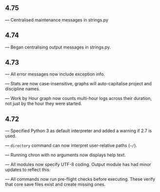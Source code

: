## 4.75

— Centralised maintenance messages in strings.py

## 4.74

— Began centralising output messages in strings.py.

## 4.73

— All error messages now include exception info.

— Stats are now case-insensitive, graphs will auto-capitalise project and discipline names.

— Work by Hour graph now counts multi-hour logs across their duration, not just by the hour they were started.


## 4.72

— Specified Python 3 as default interpreter and added a warning if 2.7 is used.

— `directory` command can now interpret user-relative paths (`~/`).

— Running chron with no arguments now displays help text.

— All modules now specify UTF-8 coding. Output module has had minor updates to reflect this.

— All commands now run pre-flight checks before executing. These verify that core save files exist and create missing ones.